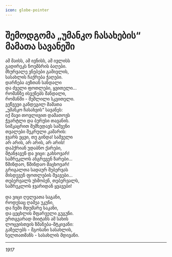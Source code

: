 ```yaml
---
icon: globe-pointer
---
```


# შემოდგომა „უმანკო ჩასახების“ მამათა სავანეში

ამ მაისს, ამ ივნისს, ამ ივლისს\
გადირეკს ნოემბრის ბაღები.\
მხურვალე ვნებები გამივლის,\
სასახლის ჩაქრება ჭაღები.\
დარჩება აუზთან სანდალი\
და ძველი ფოთლები, ყვითელი...\
რომანზე ისვენებს შანდალი,\
რომანში - შეშლილი სკვითელი.\
ვეწვევი განდეგილ მამათა\
„უმანკო ჩასახვის“ სავანეს:\
იქ შავი თოვლივით დამათოვს\
ჭვარტლი და ბურუსი თავანის.\
სიმკაცრით შემხედავს საშვენი\
თვალები შეკრული კამარის:\
ჯვარს ეცვი, თუ გინდა! საშველი\
არ არის, არ არის, არ არის!\
დაჰქრიან უდაბნო ქარები,\
მტანჯავენ და ვიცი: გახსოვარ!\
სამრეკლოს ანგრევენ ზარები...\
წმინდაო, წმინდაო მაცხოვარ!\
გრიგალთა სადაურ შებერვას\
მისდევენ ფოთლების შვავები...\
თებერვალს უხმობენ, თებერვალს,\
სამრეკლოს ჯვარიდან ყვავები!\
\
და ვიცი ღელვათა საგანი,\
როდესაც ღამეა უკუნი,\
და ჩემი მდუმარე საკანი,\
და ცეცხლის მფარველი გუგუნი.\
ერთგვარად მიიტანს ამ სახის\
ლოცვისთვის ზმანება-მტკივანი:\
გაზელებს - მგოსანი სასახლის,\
ხელთათმანს - სასახლის მდივანი.

***

_1917_
